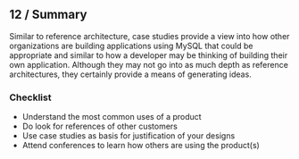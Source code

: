 ## 12 / Summary

Similar to reference architecture, case studies provide a view into how other organizations are building applications using MySQL that could be appropriate and similar to how a developer may be thinking of building their own application.  Although they may not go into as much depth as reference architectures, they certainly provide a means of generating ideas.

### Checklist

- Understand the most common uses of a product
- Do look for references of other customers
- Use case studies as basis for justification of your designs
- Attend conferences to learn how others are using the product(s)
